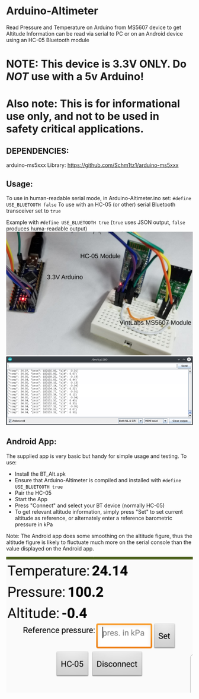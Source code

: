 # Arduino-Altimeter
Read Pressure and Temperature on Arduino from MS5607 device to get Altitude
Information can be read via serial to PC or on an Android device using an HC-05 Bluetooth module


# NOTE: This device is 3.3V ONLY. Do *NOT* use with a 5v Arduino!

# Also note: This is for informational use only, and not to be used in safety critical applications.


## DEPENDENCIES:
arduino-ms5xxx Library: https://github.com/Schm1tz1/arduino-ms5xxx

## Usage:
To use in human-readable serial mode, in Arduino-Altimeter.ino set:
`#define USE_BLUETOOTH false`
To use with an HC-05 (or other) serial Bluetooth transceiver set to `true`

Example with `#define USE_BLUETOOTH true` (`true` uses JSON output, `false` produces huma-readable output)
![MS5670 Example Application](https://github.com/pvint/Arduino-Altimeter/blob/master/images/Arduino-MS5607-HC05.png?raw=true)
![MS5670 Serial JSON Output](https://github.com/pvint/Arduino-Altimeter/blob/master/images/ConsoleOutputJSON.png?raw=true)


## Android App:
The supplied app is very basic but handy for simple usage and testing.
To use:
- Install the BT_Alt.apk
- Ensure that Arduino-Altimeter is compiled and installed with `#define USE_BLUETOOTH true`
- Pair the HC-05
- Start the App
- Press "Connect" and select your BT device (normally HC-05)
- To get relevant altitude information, simply press "Set" to set current altitude as reference, or alternately enter a reference barometric pressure in kPa

Note: The Android app does some smoothing on the altitude figure, thus the altitude figure is likely to fluctuate much more on the serial console than the value displayed on the Android app.

![Android Screenshot](https://github.com/pvint/Arduino-Altimeter/blob/master/images/AndroidExample.png?raw=true)


